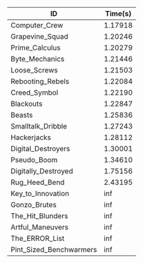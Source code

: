 |ID|Time(s)|
|-|-|
|Computer_Crew|1.17918|
|Grapevine_Squad|1.20246|
|Prime_Calculus|1.20279|
|Byte_Mechanics|1.21446|
|Loose_Screws|1.21503|
|Rebooting_Rebels|1.22084|
|Creed_Symbol|1.22190|
|Blackouts|1.22847|
|Beasts|1.25836|
|Smalltalk_Dribble|1.27243|
|Hackerjacks|1.28112|
|Digital_Destroyers|1.30001|
|Pseudo_Boom|1.34610|
|Digitally_Destroyed|1.75156|
|Rug_Heed_Bend|2.43195|
|Key_to_Innovation|inf|
|Gonzo_Brutes|inf|
|The_Hit_Blunders|inf|
|Artful_Maneuvers|inf|
|The_ERROR_List|inf|
|Pint_Sized_Benchwarmers|inf|
